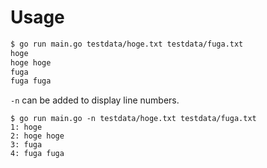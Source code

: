 # Usage
```sh
$ go run main.go testdata/hoge.txt testdata/fuga.txt
hoge
hoge hoge
fuga
fuga fuga
```

`-n` can be added to display line numbers.
```
$ go run main.go -n testdata/hoge.txt testdata/fuga.txt
1: hoge
2: hoge hoge
3: fuga
4: fuga fuga
```
